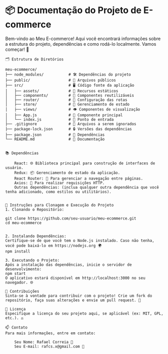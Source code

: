 <!DOCTYPE html>
<html lang="pt-BR">
<head>
    <meta charset="UTF-8">
    <meta name="viewport" content="width=device-width, initial-scale=1.0">
</head>
<body>
    <h1>📦 Documentação do Projeto de E-commerce</h1>
    Bem-vindo ao Meu E-commerce! Aqui você encontrará informações sobre a estrutura do projeto, dependências e como rodá-lo localmente. Vamos começar! 🚀

    🗂️ Estrutura de Diretórios
    
    meu-ecommerce/
    ├── node_modules/           # 🛠️ Dependências do projeto
    ├── public/                 # 📄 Arquivos públicos
    ├── src/                    # 🖥️ Código fonte da aplicação
    │   ├── assets/             # 📸 Recursos estáticos
    │   ├── components/         # 🔧 Componentes reutilizáveis
    │   ├── router/             # 📍 Configuração das rotas
    │   ├── store/              # 🏬 Gerenciamento de estado
    │   ├── views/              # 👁️ Componentes de visualização
    │   ├── App.js              # 🌟 Componente principal
    │   └── index.js            # 📍 Ponto de entrada
    ├── .gitignore              # 🚫 Arquivos a serem ignorados
    ├── package-lock.json       # 🔒 Versões das dependências
    ├── package.json            # 📜 Dependências
    └── README.md               # 📖 Documentação
    

    📚 Dependências
    
        React: 🌐 Biblioteca principal para construção de interfaces de usuário.
        Redux: 📦 Gerenciamento de estado da aplicação.
        React Router: 🚀 Para gerenciar a navegação entre páginas.
        Axios: 🌈 Para realizar requisições HTTP.
        Outras dependências: (inclua qualquer outra dependência que você tenha adicionado, como estilos ou utilitários).
    

    🚀 Instruções para Clonagem e Execução do Projeto
    1. Clonando o Repositório:
    
    git clone https://github.com/seu-usuario/meu-ecommerce.git
    cd meu-ecommerce
    

    2. Instalando Dependências:
    Certifique-se de que você tem o Node.js instalado. Caso não tenha, você pode baixá-lo em https://nodejs.org 🌍
    npm install

    3. Executando o Projeto:
    Após a instalação das dependências, inicie o servidor de desenvolvimento:
    npm start
    O aplicativo estará disponível em http://localhost:3000 no seu navegador. 🌐

    🙌 Contribuições
    Sinta-se à vontade para contribuir com o projeto! Crie um fork do repositório, faça suas alterações e envie um pull request. 💖

    📄 Licença
    Especifique a licença do seu projeto aqui, se aplicável (ex: MIT, GPL, etc.). ⚖️

    📫 Contato
    Para mais informações, entre em contato:
    
        Seu Nome: Rafael Correia 👤
        Seu E-mail: rafcs.x@gmail.com 📧

